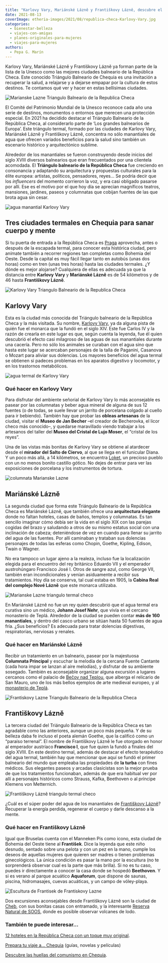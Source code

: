 ```yaml
---
title: "Karlovy Vary, Mariánské Lázně y Františkovy Lázně, descubre el secreto de la eterna juventud en Chequia"
date: 2021-08-13
coverImage: etheria-images/2021/08/republica-checa-Karlovy-Vary.jpg
categories: 
  - bienestar-belleza
  - viajes-con-amigas
  - planes-originales-para-mujeres
  - viajes-para-mujeres
authors: 
  - Pepa G. Marín
---
```


Karlovy Vary, Mariánské Lázně y Františkovy Lázně ya forman parte de la lista de la Unesco como las mejores ciudades balneario de la República Checa. Este conocido Triángulo Balneario de Chequia es una invitación a recuperar la salud, a relajarse y a dejarse empapar por la cultura de estos destinos. Te contamos qué ver y hacer en estas bellísimas ciudades.

![Marianske Lazne Triangulo Balneario de la Republica Checa](etheria-images/2021/08/spa-Marianske-Lazne.jpg "Un relajante tratamiento en Mariánské Lázně. © Žentel Lukáš")

El Comité del Patrimonio Mundial de la Unesco reconoce cada año una serie de destinos, 
monumentos o entornos que merecen una protección especial. En 2021 ha decidido destacar 
el Triángulo Balneario de la República Checa, al considerarlo parte de ‘Los grandes 
balnearios de Europa’. Este triángulo termal, formado por las ciudades de Karlovy Vary, 
Mariánské Lázně y Františkovy Lázně, concentra no sólo manantiales de agua que ofrecen 
variados beneficios para la salud sino también un escenario histórico y arquitectónico 
sublime. 

Alrededor de los manantiales se fueron construyendo desde inicios del siglo XVIII 
diversos balnearios que eran frecuentados por una clientela acomodada. El **Triángulo 
balneario de la República Checa** fue creciendo en consonancia y adaptando su 
arquitectura y propuestas culturales para la élite europea: artistas, políticos, 
pensadores, reyes… Se podría decir que los _influencers_ del momento corrieron la voz, y 
era casi obligado pasarse por allí. Ese es el motivo por el que hoy día se aprecian 
magníficos teatros, mansiones, jardines, paseos y columnatas que cobijan fuentes de las 
que brota agua sin cesar. 

![agua manantial Karlovy Vary](etheria-images/2021/08/Karlovy-Vary-manantial.jpg "Fuente de Karlovy Vary. © Marvan David")

## Tres ciudades termales en Chequia para sanar cuerpo y mente

Si tu puerta de entrada a la República Checa es [Praga](https://etheriamagazine.com/2019/09/16/que-hacer-ver-2-dias-en-praga-museos-festivales/) 
aprovecha, antes o después de la escapada termal, para conocer esta histórica ciudad, 
pero anímate también a recorrer regiones tan completas como Bohemia del Oeste. Desde la 
capital es muy fácil llegar tanto en autobús (unas dos horas) como en tren (unas tres 
horas) hasta las ciudades termales. ¿Y dónde es mejor alojarse? Cualquiera de ellas es 
adecuada ya que la distancia entre **Karlovy** **Vary** y **Mariánské Lázně** es de 54 
kilómetros y de 46 hasta **Františkovy Lázně**. 

![Karlovy Vary  Triangulo Balneario de la Republica Checa](etheria-images/2021/08/ciudad-termal-Karlovy-Vary.jpg "Karlovy Vary. © Renner Ladislav")

## Karlovy Vary

Esta es la ciudad más conocida del Triángulo balneario de la República Checa y la más 
visitada. Su nombre, [Karlovy 
Vary](https://www.visitczechrepublic.com/es-ES/Things-to-Do/Places/Landmarks/Cities/t-carlsbad), 
ya da alguna pista de quién fue el monarca que la fundó en el siglo XIV. Este fue Carlos 
IV y la razón de crearla en este lugar es que, según cuenta la leyenda, fue él quien 
descubrió el efecto casi milagroso de las aguas de sus manantiales durante una cacería. 
Pero no sólo los animales se curaban con el agua sino que hasta este lugar se acercaban 
personajes de la talla de Paganini, Casanova o Mozart para aliviar sus dolencias. Los 
mayores beneficios del agua termal se obtienen si padeces problemas en los aparatos 
digestivo y locomotor, y en los trastornos metabólicos. 

![agua termal de Karlovy Vary](etheria-images/2021/08/republica-checa-Karlovy-Vary.jpg "Dos viajeros con los jarritos para beber el agua mineral en Karlovy Vary. © Czech Tourism")

### Qué hacer en Karlovy Vary

Para disfrutar del ambiente señorial de Karlovy Vary lo más aconsejable es pasear por 
las columnatas y beber agua mineral de alguna de sus 12 fuentes (o de todas, se suele 
llevar un jarrito de porcelana colgado al cuello para ir bebiendo). También hay que 
probar las **obleas artesanas** de la ciudad, visitar el **Museo de Jan Becher** –el 
creador de Becherovka, el licor checo más conocido–, y quedarse maravillado viendo 
trabajar a los artesanos del taller del **Museo del Cristal de Lujo Moser**, el “cristal 
de los reyes”. 

Una de las vistas más bonitas de Karlovy Vary se obtiene al atardecer desde el **mirador 
del Salto de Ciervo**, al que se llega en el funicular Diana. Y un poco más allá, a 14 
kilómetros, se encuentra [Loket](https://www.visitczechrepublic.com/es-ES/Things-to-Do/Places/Landmarks/Cities/t-loket), 
un precioso pueblo con un no menos bonito castillo gótico. No dejes de entrar para ver 
las exposiciones de porcelana y los instrumentos de tortura. 

![columnata Marianske Lazne](etheria-images/2021/08/columnata-Marianske-Lazne.jpg "Majestuosa columnata de Mariánské Lázně. © Renner Ladislav")

## Mariánské Lázně

La segunda ciudad que forma este Triángulo Balneario de la República Checa es Mariánské 
Lázně, que también ofrece una **arquitectura elegante** donde no faltan hoteles, casas 
de baños, templos y columnatas. Es tan sencillo imaginar cómo debía ser la vida en el 
siglo XIX con las parejas cogidas del brazo y saludando a otros de su mismo estatus 
social con una inclinación de cabeza; deteniéndose de vez en cuando para llenar su 
jarrito del agua de las fuentes. Por allí caminaban y trataban sus dolencias personajes 
de todas las esferas como Chopin, Goethe, Kipling, Edison, Twain o Wagner. 

No era tampoco un lugar ajeno a la realeza, incluso fue la localización elegida para el 
encuentro del rey británico Eduardo VII y el emperador austrohúngaro Francisco José I. 
Otros de sangre azul, como George VII, también eran incondicionales y venían asiduamente 
a recibir sus tratamientos. Hoy día se conserva, tal cual estaba en 1905, la **Cabina 
Real del complejo Nové Lázně** que este monarca utilizaba. 

![Marianske Lazne triangulo termal checo](etheria-images/2021/08/chequia-Marianske-Lazne.jpg "El amarillo es uno de los colores dominantes en Mariánské Lázně. © Renner Ladislav")

En Mariánské Lázně no fue un rey quien descubrió que el agua termal era curativa sino un 
médico, **Johann Josef Nehr**, que vivía en el cercano monasterio de Teplá. Alrededor de 
la ciudad se pueden contar **más de 160 manantiales**, y dentro del casco urbano se 
sitúan hasta 50 fuentes de agua fría. ¿Sus beneficios? Es adecuada para tratar dolencias 
digestivas, respiratorias, nerviosas y renales. 

### Qué hacer en Mariánské Lázně

Recibir un tratamiento en un balneario, pasear por la majestuosa **Columnata Principal** 
y escuchar la melodía de la cercana Fuente Cantante (cada hora impar se lanzan al aire 
melodías), y disfrutar de su ambiente sosegado. También es aconsejable organizar alguna 
excursión a lugares cercanos como el palacio de [Bečov nad 
Teplou](https://www.visitczechrepublic.com/es-ES/Things-to-Do/Places/Landmarks/Chateaux/c-becov-castle-st-maurus-shrine), 
que alberga el relicario de San Mauro, uno de los más bellos ejemplos de arte medieval 
europeo, y al [monasterio de 
Teplá](https://www.visitczechrepublic.com/es-ES/Things-to-Do/Places/Landmarks/Religious-monuments/c-tepla-monastery). 

![Frantiskovy Lazne Triangulo Balneario de la Republica Checa](etheria-images/2021/08/chequia-Frantiskovy-Lazne.jpg "Bonita arquitectura de Františkovy Lázně. © Renner Ladislav")

## Františkovy Lázně

La tercera ciudad del Triángulo Balneario de la República Checa es tan agradable como 
las anteriores, aunque un poco más pequeña. Y de su belleza daba fe incluso el poeta 
alemán Goethe, que la calificó como un “paraíso terrenal”. El nombre de Františkovy 
Lázně le fue otorgado en honor al emperador austríaco **Francisco I**, que fue quien la 
fundó a finales del siglo XVIII. En este destino termal, además de destacar el efecto 
terapéutico del agua termal, también hay que mencionar que aquí se fundó el primer 
balneario del mundo que empleaba las propiedades de **la turba** con fines médicos. Sus 
elegantes paseos y arcadas clasicistas son la mejor prueba de que los tratamientos 
funcionaban, además de que era habitual ver por allí a personajes históricos como 
Strauss, Kafka, Beethoven o al príncipe Klemens von Metternich. 

![Františkovy Lázně triangulo termal checo](etheria-images/2021/08/que-ver-Frantiskovy-Lazne-1.jpg "Bonita arquitectura de Františkovy Lázně. © Renner Ladislav")

¿Cuál es el súper poder del agua de los manantiales de [Františkovy 
Lázně](https://www.visitczechrepublic.com/es-ES/Things-to-Do/Places/Spa-and-Wellness/Medical-Spas/t-frantiskovy-lazne-frazensbad)? 
Recuperar la energía perdida, regenerar el cuerpo y darle descanso a la mente. 

### Qué hacer en Františkovy Lázně

Igual que Bruselas cuenta con el Manneken Pis como icono, esta ciudad de Bohemia del 
Oeste tiene al **František**. Dice la leyenda que este niño desnudo, sentado sobre una 
pelota y con un pez en la mano, cumple los deseos de aquellas mujeres que quieren ser 
madres o tienen problemas ginecológicos. La única condición es pasar la mano por la 
escultura (no te sorprenderá observar cual es la parte que más brilla). Si no es tu 
caso, puedes ir directamente a conocer la casa donde se hospedó **Beethoven**. Y si es 
verano al parque acuático **Aquaforum**, que dispone de saunas, piscina, hidromasajes, 
cuevas acuáticas, y un campo de vóley-playa. 

![Escultura de Frantisek de  Frantiskovy Lazne](etheria-images/2021/08/triangulo-balneario-Frantiskovy-Lazne-Frantisek.jpg "Escultura de František, en Františkovy Lázně. © Renner Ladislav")

Dos excursiones aconsejables desde Františkovy Lázně son la ciudad de [Cheb](https://www.visitczechrepublic.com/es-ES/Things-to-Do/Places/Landmarks/Cities/t-cheb), 
con sus bonitas casas con entramado, y la interesante [Reserva Natural de 
SOOS](https://www.visitczechrepublic.com/es-ES/Things-to-Do/Places/Nature/Protected-Areas-and-National-Parks/c-nature-reserve-soos), 
donde es posible observar volcanes de lodo. 

### También te puede interesar...

[12 hoteles en la República Checa con un toque muy 
original](https://etheriamagazine.com/2021/06/05/12-originales-hoteles-en-la-republica-checa/). 

[Prepara tu viaje a… 
Chequia](https://etheriamagazine.com/2020/03/31/prepara-tu-viaje-a-chequia/) (guías, 
novelas y películas) 

[Descubre las huellas del comunismo en 
Chequia](https://etheriamagazine.com/2019/11/17/ruta-revolucion-terciopelo-comunismo-republica-checa/).
